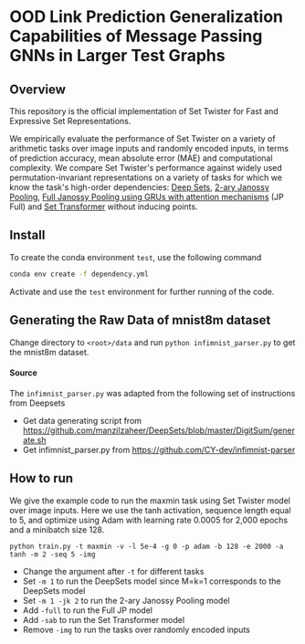 # OOD Link Prediction Generalization Capabilities of Message Passing GNNs in Larger Test Graphs

## Overview

This repository is the official implementation of Set Twister for Fast and Expressive Set Representations.

We empirically evaluate the performance of Set Twister on a variety of arithmetic tasks over image inputs and randomly encoded inputs, in terms of prediction accuracy, mean absolute error (MAE) and computational complexity. We compare Set Twister's performance against widely used permutation-invariant representations on a variety of tasks for which we know the task's high-order dependencies: [Deep Sets](https://github.com/manzilzaheer/DeepSets), [2-ary Janossy Pooling](https://github.com/PurdueMINDS/JanossyPooling), [Full Janossy Pooling using GRUs with attention mechanisms](https://github.com/PurdueMINDS/HATS) (JP Full) and [Set Transformer](https://github.com/juho-lee/set_transformer) without inducing points.

## Install

To create the conda environment `test`, use the following command

```bash
conda env create -f dependency.yml
```

Activate and use the `test` environment for further running of the code.


## Generating the Raw Data of mnist8m dataset
Change directory to `<root>/data` and run `python infimnist_parser.py` to get the mnist8m dataset.
#### Source
The `infimnist_parser.py` was adapted from the following set of instructions from Deepsets 
 *  Get data generating script from https://github.com/manzilzaheer/DeepSets/blob/master/DigitSum/generate.sh
 *  Get infimnist_parser.py from https://github.com/CY-dev/infimnist-parser
 
 ## How to run
 
 We give the example code to run the maxmin task using Set Twister model over image inputs. Here we use the tanh activation, sequence length equal to 5, and optimize using Adam with learning rate 0.0005 for 2,000 epochs and a minibatch size 128.
 ```train
 python train.py -t maxmin -v -l 5e-4 -g 0 -p adam -b 128 -e 2000 -a tanh -m 2 -seq 5 -img
 ```
 * Change the argument after `-t` for different tasks
 * Set `-m 1` to run the DeepSets model since M=k=1 corresponds to the DeepSets model
 * Set `-m 1 -jk 2` to run the 2-ary Janossy Pooling model
 * Add `-full` to run the Full JP model
 * Add `-sab` to run the Set Transformer model
 * Remove `-img` to run the tasks over randomly encoded inputs
